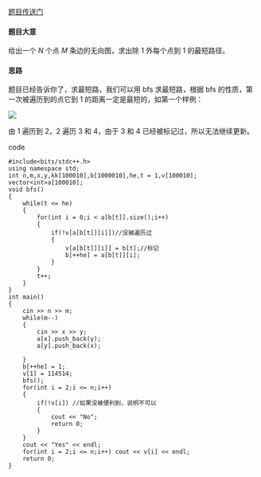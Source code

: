 [题目传送门](https://www.luogu.com.cn/problem/AT_abc168_d)

#### 题目大意

给出一个 $N$ 个点 $M$ 条边的无向图，求出除 $1$ 外每个点到 $1$ 的最短路径。

#### 思路

题目已经告诉你了，求最短路，我们可以用 bfs 求最短路，根据 bfs 的性质，第一次被遍历到的点它到 $1$ 的距离一定是最短的，如第一个样例：

![](https://cdn.luogu.com.cn/upload/image_hosting/9egs2lpl.png?x-oss-process=image/resize,m_lfit,h_170,w_225)

由 $1$ 遍历到 $2$，$2$ 遍历 $3$ 和 $4$，由于 $3$ 和 $4$ 已经被标记过，所以无法继续更新。

code
```
#include<bits/stdc++.h>
using namespace std;
int n,m,x,y,kk[100010],b[1000010],he,t = 1,v[100010];
vector<int>a[100010];
void bfs()
{
	while(t <= he)
	{
		for(int i = 0;i < a[b[t]].size();i++)
		{
			if(!v[a[b[t]][i]])//没被遍历过 
			{
				v[a[b[t]][i]] = b[t];//标记 
				b[++he] = a[b[t]][i];
			}
		}
		t++;
	} 
}
int main()
{
	cin >> n >> m;
	while(m--)
	{
		cin >> x >> y;
		a[x].push_back(y);
		a[y].push_back(x);
	
	}
	b[++he] = 1;
	v[1] = 114514;
	bfs();
	for(int i = 2;i <= n;i++)
	{
		if(!v[i]) //如果没被便利到，说明不可以 
		{
			cout << "No";
			return 0;
		}
	}
	cout << "Yes" << endl;
	for(int i = 2;i <= n;i++) cout << v[i] << endl;
	return 0;
}

```
